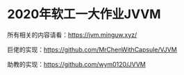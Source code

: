 # 2020年软工一大作业JVVM
所有相关的内容请看：https://jvm.minguw.xyz/


巨佬的实现：https://github.com/MrChenWithCapsule/VJVM

助教的实现：https://github.com/wym0120/JVVM